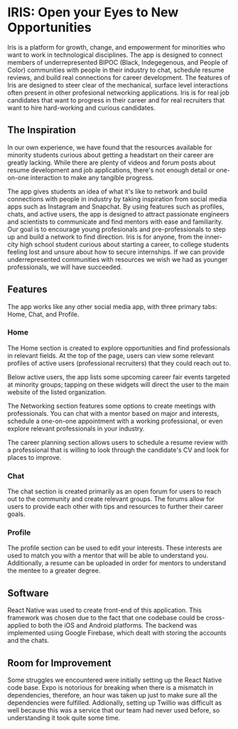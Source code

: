 # IRIS: Open your Eyes to New Opportunities

Iris is a platform for growth, change, and empowerment for minorities who want to work in technological disciplines. The app is designed to connect members of underrepresented BIPOC (Black, Indegegenous, and People of Color) communities with people in their industry to chat, schedule resume reviews, and build real connections for career development. The features of Iris are designed to steer clear of the mechanical, surface level interactions often present in other profesional networking applications. Iris is for real job candidates that want to progress in their career and for real recruiters that want to hire hard-working and curious candidates.

## The Inspiration

In our own experience, we have found that the resources available for minority students curious about getting a headstart on their career are greatly lacking. While there are plenty of videos and forum posts about resume development and job applications, there's not enough detail or one-on-one interaction to make any tangible progress.

The app gives students an idea of what it's like to network and build connections with people in industry by taking inspiration from social media apps such as Instagram and Snapchat. By using features such as profiles, chats, and active users, the app is designed to attract passionate engineers and scientists to communicate and find mentors with ease and familiarity. Our goal is to encourage young profesionals and pre-professionals to step up and build a network to find direction. Iris is for anyone, from the inner-city high school student curious about starting a career, to college students feeling lost and unsure about how to secure internships. If we can provide underrepresented communities with resources we wish we had as younger professionals, we will have succeeded.

## Features

The app works like any other social media app, with three primary tabs: Home, Chat, and Profile.

### Home

The Home section is created to explore opportunities and find professionals in relevant fields. At the top of the page, users can view some relevant profiles of active users (professional recruiters) that they could reach out to.

Below active users, the app lists some upcoming career fair events targeted at minority groups; tapping on these widgets will direct the user to the main website of the listed organization.

The Networking section features some options to create meetings with professionals. You can chat with a mentor based on major and interests, schedule a one-on-one appointment with a working professional, or even explore relevant professionals in your industry.

The career planning section allows users to schedule a resume review with a professional that is willing to look through the candidate's CV and look for places to improve.

### Chat

The chat section is created primarily as an open forum for users to reach out to the community and create relevant groups. The forums allow for users to provide each other with tips and resources to further their career goals.

### Profile

The profile section can be used to edit your interests. These interests are used to match you with a mentor that will be able to understand you. Additionally, a resume can be uploaded in order for mentors to understand the mentee to a greater degree.

## Software

React Native was used to create front-end of this application. This framework was chosen due to the fact that one codebase could be cross-applied to both the iOS and Android platforms. The backend was implemented using Google Firebase, which dealt with storing the accounts and the chats.

## Room for Improvement

Some struggles we encountered were initially setting up the React Native code base. Expo is notorious for breaking when there is a mismatch in dependencies, therefore, an hour was taken up just to make sure all the dependencies were fulfilled. Addionally, setting up Twillio was difficult as well because this was a service that our team had never used before, so understanding it took quite some time.